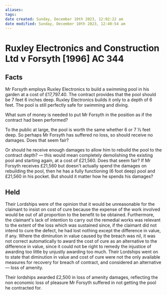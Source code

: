 ```yaml
---
aliases: 
tags: 
date created: Sunday, December 10th 2023, 12:02:22 am
date modified: Sunday, December 10th 2023, 12:40:54 am
---
```


# Ruxley Electronics and Construction Ltd v Forsyth [1996] AC 344

## Facts

Mr Forsyth employs Ruxley Electronics to build a swimming pool in his garden at a cost of £17,797.40. The contract provides that the pool should be 7 feet 6 inches deep. Ruxley Electronics builds it only to a depth of 6 feet. The pool is still perfectly safe for swimming and diving.

What sum of money is needed to put Mr Forsyth in the position as if the contract had been performed?

To the public at large, the pool is worth the same whether 6 or 7 ½ feet deep. So perhaps Mr Forsyth has suffered no loss, so should receive no damages. Does that seem fair?

Or should he receive enough damages to allow him to rebuild the pool to the contract depth? — this would mean completely demolishing the existing pool and starting again, at a cost of £21,560. Does that seem fair? If Mr Forsyth receives £21,560 but doesn't actually spend the damages on rebuilding the pool, then he has a fully functioning (6 foot deep) pool and £21,560 in his pocket. But should it matter how he spends his damages?

## Held

Their Lordships were of the opinion that it would be unreasonable for the claimant to insist on cost of cure because the expense of the work involved would be out of all proportion to the benefit to be obtained. Furthermore, the claimant's lack of intention to carry out the remedial works was relevant to the extent of the loss which was sustained since, if the claimant did not intend to cure the defect, he had lost nothing except the difference in value, if any. Where the diminution in value caused by the breach was nil, it was not correct automatically to award the cost of cure as an alternative to the difference in value, since it could not be right to remedy the injustice of awarding too little by unjustly awarding too much. Their Lordships went on to state that diminution in value and cost of cure were not the only available measures for recovery for breach of contract, and considered an alternative — loss of amenity.

Their lordships awarded £2,500 in loss of amenity damages, reflecting the non economic loss of pleasure Mr Forsyth suffered in not getting the pool he contracted for.
